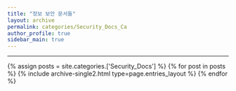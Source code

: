 ```yaml
---
title: "정보 보안 문서들"
layout: archive
permalink: categories/Security_Docs_Ca
author_profile: true
sidebar_main: true
---
```


<!-- 공백이 포함되어 있는 카테고리 이름의 경우 site.categories['a b c'] 이런식으로! -->

***

{% assign posts = site.categories.['Security_Docs'] %}
{% for post in posts %} {% include archive-single2.html type=page.entries_layout %} {% endfor %}
